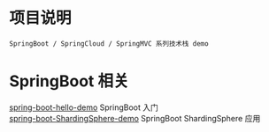 # 项目说明
    
    SpringBoot / SpringCloud / SpringMVC 系列技术栈 demo

# SpringBoot 相关

  [spring-boot-hello-demo](./spring-boot-hello-demo) SpringBoot 入门   
  [spring-boot-ShardingSphere-demo](./spring-boot-shardingsphere-demo) SpringBoot ShardingSphere 应用 

  
